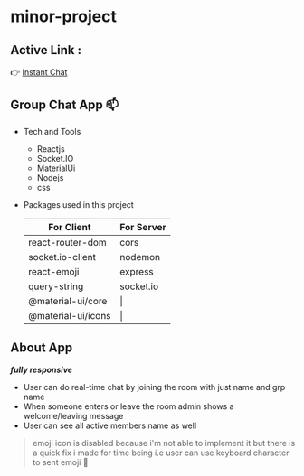 # minor-project

## Active Link : 
:point_right: [Instant Chat](https://pensive-colden-1515cc.netlify.app/)

## Group Chat App   :mailbox:

- Tech and Tools
  - Reactjs
  - Socket.IO
  - MaterialUi 
  - Nodejs
  - css

- Packages used in this project 
      
   |For Client |For Server |
   |--- | --- |
   |react-router-dom|cors|
   |socket.io-client|nodemon|
   |react-emoji|express|
   |query-string|socket.io|
   |@material-ui/core|\|
   |@material-ui/icons|\|

## About App
***fully responsive***
- User can do real-time chat by joining the room with just name and grp name
- When someone enters or leave the room admin shows a welcome/leaving message 
- User can see all active members name as well  

> emoji icon is disabled because i'm not able to implement it
> but there is a quick fix i made for time being i.e user can use keyboard character
> to sent emoji :grimacing:

